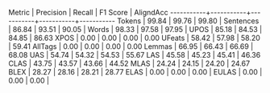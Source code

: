 Metric     | Precision |    Recall |  F1 Score | AligndAcc
-----------+-----------+-----------+-----------+-----------
Tokens     |     99.84 |     99.76 |     99.80 |
Sentences  |     86.84 |     93.51 |     90.05 |
Words      |     98.33 |     97.58 |     97.95 |
UPOS       |     85.18 |     84.53 |     84.85 |     86.63
XPOS       |      0.00 |      0.00 |      0.00 |      0.00
UFeats     |     58.42 |     57.98 |     58.20 |     59.41
AllTags    |      0.00 |      0.00 |      0.00 |      0.00
Lemmas     |     66.95 |     66.43 |     66.69 |     68.08
UAS        |     54.74 |     54.32 |     54.53 |     55.67
LAS        |     45.58 |     45.23 |     45.41 |     46.36
CLAS       |     43.75 |     43.57 |     43.66 |     44.52
MLAS       |     24.24 |     24.15 |     24.20 |     24.67
BLEX       |     28.27 |     28.16 |     28.21 |     28.77
ELAS       |      0.00 |      0.00 |      0.00 |
EULAS      |      0.00 |      0.00 |      0.00 |
